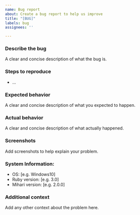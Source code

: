 ```yaml
---
name: Bug report
about: Create a bug report to help us improve
title: "[BUG]"
labels: bug
assignees: ''

---
```


<!--
Thank you for taking the time to report a bug.
Please make sure there is no existing issue about this kind of bug.
-->

### **Describe the bug**

A clear and concise description of what the bug is.

### **Steps to reproduce**

- ...

### **Expected behavior**

A clear and concise description of what you expected to happen.

### **Actual behavior**

A clear and concise description of what actually happened.

### **Screenshots**

Add screenshots to help explain your problem.

### **System Information:**

- OS: [e.g. Windows10]
- Ruby version: [e.g. 3.0]
- Mihari version: [e.g. 2.0.0]

### **Additional context**

Add any other context about the problem here.
